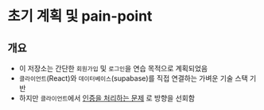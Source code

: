 # 초기 계획 및 pain-point
## 개요
- 이 저장소는 간단한 `회원가입` 및 `로그인`을 연습 목적으로 계획되었음
- `클라이언트`(React)와 `데이터베이스`(supabase)를 직접 연결하는 가벼운 기술 스택 기반
- 하지만 `클라이언트`에서 [인증을 처리하는 문제](/docs/CLIENT_SIDE_AUTH.md)
로 방향을 선회함
